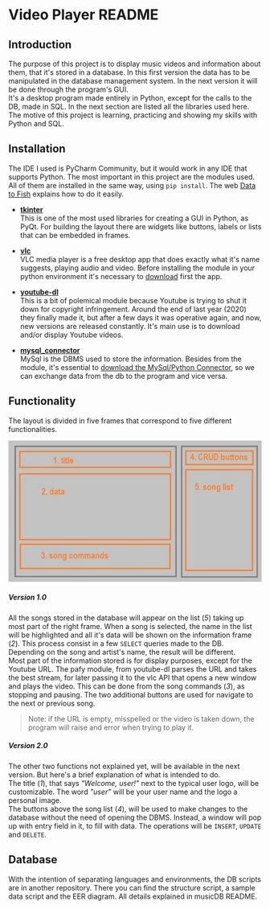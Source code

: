 # Video Player README

## Introduction

The purpose of this project is to display music videos and information about them, that it's stored in a database.
In this first version the data has to be manipulated in the database management system. In the next version it
will be done through the program's GUI.   
It's a desktop program made entirely in Python, except for the calls to the DB, made in SQL. In the next section
are listed all the libraries used here.   
The motive of this project is learning, practicing and showing my skills with Python and SQL.

## Installation

The IDE I used is PyCharm Community, but it would work in any IDE that supports Python. The most important in
this project are the modules used. All of them are installed in the same way, using `pip install`. 
The web [Data to Fish](https://datatofish.com/install-package-python-using-pip/) explains how to do it easily.

- [**tkinter**](https://docs.python.org/3/library/tkinter.html)   
This is one of the most used libraries for creating a GUI in Python, as PyQt.
For building the layout there are widgets like buttons, labels or lists that can be embedded in frames.

- [**vlc**](https://www.olivieraubert.net/vlc/python-ctypes/doc/)   
VLC media player is a free desktop app that does exactly what it's name suggests, playing audio and video.
Before installing the module in your python environment it's necessary to
[download](https://www.videolan.org/index.ca.html) first the app.

- [**youtube-dl**](https://pypi.org/project/youtube_dl/)   
This is a bit of polemical module because Youtube is trying to shut it down for copyright infringement.
Around the end of last year (2020) they finally made it, but after a few days it was operative again, and
now, new versions are released constantly. It's main use is to download and/or display Youtube videos.

- [**mysql_connector**](https://pypi.org/project/mysql-connector-python/)   
MySql is the DBMS used to store the information. Besides from the module, it's essential to
[download the MySql/Python Connector](https://dev.mysql.com/downloads/connector/python/), so we
can exchange data from the db to the program and vice versa.

## Functionality

The layout is divided in five frames that correspond to five different functionalities.  
 
![Player GUI](layout.jpg)

##### Version 1.0

All the songs stored in the database will appear on the list (*5*) taking up most part of the right frame.
When a song is selected, the name in the list will be highlighted and all it's data will be shown on
the information frame (*2*). This process consist in a few `SELECT` queries made to the DB. Depending on the song
and artist's name, the result will be different.   
Most part of the information stored is for display purposes, except for the Youtube URL. The pafy module, from
youtube-dl parses the URL and takes the best stream, for later passing it to the vlc API that opens
a new window and plays the video. This can be done from the song commands (*3*), as stopping and
pausing. The two additional buttons are used for navigate to the next or previous song.

> Note: if the URL is empty, misspelled or the video is taken down, the program will raise and error
> when trying to play it.


##### Version 2.0

The other two functions not explained yet, will be available in the next version. But here's a brief explanation
of what is intended to do.   
The title (*1*), that says *"Welcome, user!"* next to the typical user logo, will be customizable. The word *"user"*
will be your user name and the logo a personal image.   
The buttons above the song list (*4*), will be used to make changes to the database without the need of opening
the DBMS. Instead, a window will pop up with entry field in it, to fill with data. The operations will be
`INSERT`, `UPDATE` and `DELETE`. 

## Database

With the intention of separating languages and environments, the DB scripts are in another repository.
There you can find the structure script, a sample data script and the EER diagram. All details
explained in musicDB README.

